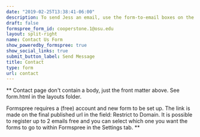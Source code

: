 ```yaml
---
date: "2019-02-25T13:38:41-06:00"
description: To send Jess an email, use the form-to-email boxes on the right of this page.
draft: false
formspree_form_id: cooperstone.1@osu.edu
layout: split-right
name: Contact Us Form
show_poweredby_formspree: true
show_social_links: true
submit_button_label: Send Message
title: Contact
type: form
url: contact
---
```


** Contact page don't contain a body, just the front matter above.
See form.html in the layouts folder.

Formspree requires a (free) account and new form to be set up. The link is made on the final published url in the field: Restrict to Domain. It is possible to register up to 2 emails free and you can select which one you want the forms to go to within Formspree in the Settings tab.
**
